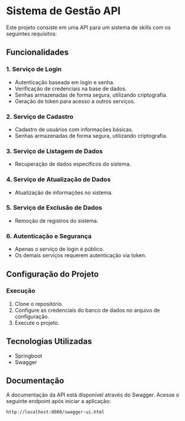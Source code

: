 # Sistema de Gestão API

Este projeto consiste em uma API para um sistema de skills com os seguintes requisitos:

## Funcionalidades

### 1. Serviço de Login

- Autenticação baseada em login e senha.
- Verificação de credenciais na base de dados.
- Senhas armazenadas de forma segura, utilizando criptografia.
- Geração de token para acesso a outros serviços.

### 2. Serviço de Cadastro

- Cadastro de usuários com informações básicas.
- Senhas armazenadas de forma segura, utilizando criptografia.

### 3. Serviço de Listagem de Dados

- Recuperação de dados específicos do sistema.

### 4. Serviço de Atualização de Dados

- Atualização de informações no sistema.

### 5. Serviço de Exclusão de Dados

- Remoção de registros do sistema.

### 6. Autenticação e Segurança

- Apenas o serviço de login é público.
- Os demais serviços requerem autenticação via token.

## Configuração do Projeto

### Execução

1. Clone o repositório.
2. Configure as credenciais do banco de dados no arquivo de configuração.
3. Execute o projeto.

## Tecnologias Utilizadas

- Springboot 
- Swagger

## Documentação

A documentação da API está disponível através do Swagger. Acesse o seguinte endpoint após iniciar a aplicação:

```bash
http://localhost:8080/swagger-ui.html
```